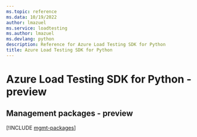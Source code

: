 ```yaml
---
ms.topic: reference
ms.data: 10/19/2022
author: lmazuel
ms.service: loadtesting
ms.author: lmazuel
ms.devlang: python
description: Reference for Azure Load Testing SDK for Python
title: Azure Load Testing SDK for Python
---
```

# Azure Load Testing SDK for Python - preview

## Management packages - preview
[!INCLUDE [mgmt-packages](load-testing-mgmt-index.md)]